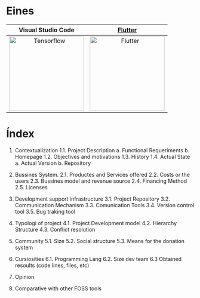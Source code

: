 <!-- TITLE: 1. Home -->
<!-- SUBTITLE: A quick summary of Home -->

# Eines

| Visual Studio Code| [Flutter](https://wiki-js-epl.herokuapp.com/flutter) |
|:-------------------------:|:-------------------------:|
|  <img width="200" alt="Tensorflow" src="https://mospaw.com/wp-content/uploads/2018/07/Visual_Studio_code_logo-274x300.png">|<img width="200" alt="Flutter" src="https://pbs.twimg.com/profile_images/760249570085314560/yCrkrbl3_400x400.jpg"> 


# Índex
1. Contextualization
	1.1. Project Description
        a. Functional Requeriments
				b. Homepage
	1.2. Objectives and motivations
    1.3. History
    1.4. Actual State
        a. Actual Version
        b. Repository 

2. Bussines System.
    2.1. Productes and Services offered
    2.2. Costs or the users
    2.3. Bussines model and revenue source
    2.4. Financing Method
    2.5. Licenses

3. Development support infrastructure
    3.1. Project Repository
    3.2. Communication Mechanism
    3.3. Comunication Tools
    3.4. Version control tool
    3.5. Bug traking tool

4. Typologi of project
    4.1. Project Development model
    4.2. Hierarchy Structure
    4.3. Conflict resolution

5. Community
    5.1. Size
    5.2. Social structure
    5.3. Means for the donation system

6. Cursiosities
    6.1. Programming Lang
    6.2. Size dev team
    6.3 Obtained resoults (code lines, files, etc)

7. Opinion
8. Comparative with other FOSS tools